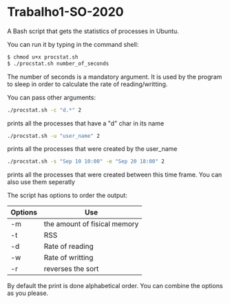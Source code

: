 # Trabalho1-SO-2020

A Bash script that gets the statistics of processes in Ubuntu.

You can run it by typing in the command shell:

```sh
$ chmod u+x procstat.sh
$ ./procstat.sh number_of_seconds 
```

The number of seconds is a mandatory argument.
It is used by the program to sleep in order to calculate the rate of reading/writting.

You can pass other arguments:

```sh
./procstat.sh -c "d.*" 2 
```
prints all the processes that have a "d" char in its name

```sh
./procstat.sh -u "user_name" 2
```
prints all the processes that were created by the user_name

```sh
./procstat.sh -s "Sep 10 10:00" -e "Sep 20 18:00" 2
```
prints all the processes that were created between this time frame. You can also use them seperatly

The script has options to order the output:

| Options | Use |
| ------ | ------ |
| -m | the amount of fisical memory |
| -t | RSS |
| -d | Rate of reading |
| -w | Rate of writting |
| -r | reverses the sort |

By default the print is done alphabetical order.
You can combine the options as you please.
